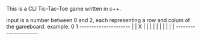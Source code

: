 This is a CLI Tic-Tac-Toe game written in c++.

input is a number between 0 and 2, each representing a 
row and colum of the gameboard. example. 0 1    ---------------------
                                                |     |  X   |      |
                                                |     |      |      |
                                                |     |      |      |
                                                ---------------------
